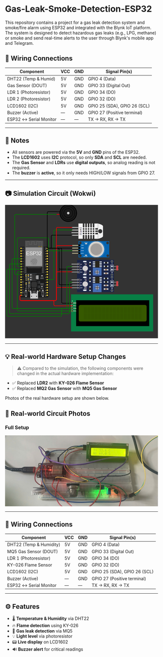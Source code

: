 # Gas-Leak-Smoke-Detection-ESP32
This repository contains a project for a gas leak detection system and smoke/fire alarm using ESP32 and integrated with the Blynk IoT platform. The system is designed to detect hazardous gas leaks (e.g., LPG, methane) or smoke and send real-time alerts to the user through Blynk's mobile app and Telegram.

## 🔌 Wiring Connections

| **Component**          | **VCC** | **GND** | **Signal Pin(s)**            |
| ---------------------- | ------- | ------- | ---------------------------- |
| DHT22 (Temp & Humid)   | 5V      | GND     | GPIO 4 (Data)                |
| Gas Sensor (DOUT)      | 5V      | GND     | GPIO 33 (Digital Out)        |
| LDR 1 (Photoresistor)  | 5V      | GND     | GPIO 34 (DO)                 |
| LDR 2 (Photoresistor)  | 5V      | GND     | GPIO 32 (DO)                 |
| LCD1602 (I2C)          | 5V      | GND     | GPIO 25 (SDA), GPIO 26 (SCL) |
| Buzzer (Active)        | —       | GND     | GPIO 27 (Positive terminal)  |
| ESP32 ↔ Serial Monitor | —       | —       | TX → RX, RX → TX             |

---

## 📝 Notes

* All sensors are powered via the **5V** and **GND** pins of the ESP32.
* The **LCD1602** uses **I2C** protocol, so only **SDA** and **SCL** are needed.
* The **Gas Sensor** and **LDRs** use **digital outputs**, so analog reading is not required.
* The **buzzer** is **active**, so it only needs HIGH/LOW signals from GPIO 27.

---

## 📷 Simulation Circuit (Wokwi)

![Simulation Circuit on Wokwi](screenshots/image.png)

--- 

## 💡 Real-world Hardware Setup Changes

> ⚠️ Compared to the simulation, the following components were changed in the actual hardware implementation:

* ✅ Replaced **LDR2** with **KY-026 Flame Sensor**
* ✅ Replaced **MQ2 Gas Sensor** with **MQ5 Gas Sensor**

Photos of the real hardware setup are shown below.

## 📸 Real-world Circuit Photos

### Full Setup

![Full Hardware Setup](screenshots/realworld.jpg)


---

## 🔌 Wiring Connections

| **Component**           | **VCC** | **GND** | **Signal Pin(s)**            |
| ----------------------- | ------- | ------- | ---------------------------- |
| DHT22 (Temp & Humidity) | 5V      | GND     | GPIO 4 (Data)                |
| MQ5 Gas Sensor (DOUT)   | 5V      | GND     | GPIO 33 (Digital Out)        |
| LDR 1 (Photoresistor)   | 5V      | GND     | GPIO 34 (DO)                 |
| KY-026 Flame Sensor     | 5V      | GND     | GPIO 32 (DO)                 |
| LCD1602 (I2C)           | 5V      | GND     | GPIO 25 (SDA), GPIO 26 (SCL) |
| Buzzer (Active)         | —       | GND     | GPIO 27 (Positive terminal)  |
| ESP32 ↔ Serial Monitor  | —       | —       | TX → RX, RX → TX             |

---

## ⚙️ Features

* 🌡️ **Temperature & Humidity** via DHT22
* 🔥 **Flame detection** using KY-026
* 🧪 **Gas leak detection** via MQ5
* 💡 **Light level** via photoresistor
* 📟 **Live display** on LCD1602
* 🔊 **Buzzer alert** for critical readings



